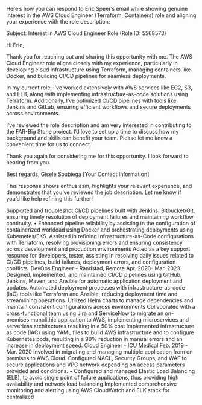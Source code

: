 Here’s how you can respond to Eric Speer’s email while showing genuine interest in the AWS Cloud Engineer (Terraform, Containers) role and aligning your experience with the role description:

Subject: Interest in AWS Cloud Engineer Role (Role ID: 5568573)

Hi Eric,

Thank you for reaching out and sharing this opportunity with me. The AWS Cloud Engineer role aligns closely with my experience, particularly in developing cloud infrastructure using Terraform, managing containers like Docker, and building CI/CD pipelines for seamless deployments.

In my current role, I’ve worked extensively with AWS services like EC2, S3, and ELB, along with implementing infrastructure-as-code solutions using Terraform. Additionally, I’ve optimized CI/CD pipelines with tools like Jenkins and GitLab, ensuring efficient workflows and secure deployments across environments.

I’ve reviewed the role description and am very interested in contributing to the FAR-Big Stone project. I’d love to set up a time to discuss how my background and skills can benefit your team. Please let me know a convenient time for us to connect.

Thank you again for considering me for this opportunity. I look forward to hearing from you.

Best regards,
Gisele Soubiega
[Your Contact Information]

This response shows enthusiasm, highlights your relevant experience, and demonstrates that you’ve reviewed the job description. Let me know if you’d like help refining this further!



Supported and troubleshot CI/CD pipelines built with Jenkins, Bitbucket/Git, ensuring timely resolution of deployment failures and maintaining workflow continuity.
• Enhanced pipeline reliability by assisting in the configuration of containerized workload using Docker and orchestrating deployments using Kubemetes/EKS.
Assisted in refining Infrastructure-as-Code configurations with Terraform, resolving provisioning errors and ensuring consistency across development and production environments
Acted as a key support resource for developers, tester, assisting in resolving daily issues related to CI/CD pipelines, build failures, deployment errors, and configuration conflicts.
DevOps Engineer - Randstad, Remote Apr. 2020- Mar. 2023
Designed, implemented, and maintained CI/CD pipelines using GitHub, Jenkins, Maven, and Ansible for automatic application deployment and updates.
Automated deployment processes with infrastructure-as-code (laC) tools like Terraform and Ansible, reducing deployment time and streamlining operations.
Utilized Helm charts to manage dependencies and maintain consistent configurations across environments Collaborated with a cross-functional team using Jira and ServiceNow to migrate an on-premises monolithic application to AWS, implementing microservices and serverless architectures resulting in a 50% cost
Implemented infrastructure as code (IAC) using YAML files to build AWS infrastructure and to configure Kubernetes pods, resulting in a 90% reduction in manual errors and an increase in deployment speed.
Cloud Engineer - ICU Medical Feb. 2019 - Mar. 2020
Involved in migrating and managing multiple application from on premises to AWS Cloud.
Configured NACL, Security Groups, and WAF to secure applications and VPC network depending on access parameters provided and conditions.
• Configured and managed Elastic Load Balancing (ELB), to avoid single point of failure applications, thus providing high availability and network load balancing
Implemented comprehensive monitoring and alerting using AWS CloudWatch and ELK stack for centralized
